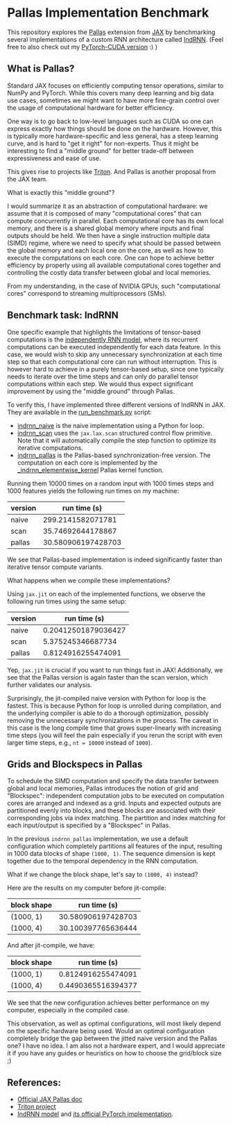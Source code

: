 # Pallas Implementation Benchmark

This repository explores the [Pallas](https://docs.jax.dev/en/latest/pallas/index.html) extension from [JAX](https://github.com/jax-ml/jax) by benchmarking several implementations of a custom RNN architecture called [IndRNN](https://arxiv.org/abs/1803.04831). (Feel free to also check out my [PyTorch-CUDA version](https://github.com/ysngshn/torch-indrnn) :) )

## What is Pallas?

Standard JAX focuses on efficiently computing tensor operations, similar to NumPy and PyTorch. While this covers many deep learning and big data use cases, sometimes we might want to have more fine-grain control over the usage of computational hardware for better efficiency.

One way is to go back to low-level languages such as CUDA so one can express exactly how things should be done on the hardware. However, this is typically more hardware-specific and less general, has a steep learning curve, and is hard to "get it right" for non-experts. Thus it might be interesting to find a "middle ground" for better trade-off between expressiveness and ease of use.

This gives rise to projects like [Triton](https://github.com/triton-lang/triton). And Pallas is another proposal from the JAX team.

What is exactly this "middle ground"?

I would summarize it as an abstraction of computational hardware: we assume that it is composed of many "computational cores" that can compute concurrently in parallel. Each computational core has its own local memory, and there is a shared global memory where inputs and final outputs should be held. We then have a single instruction multiple data (SIMD) regime, where we need to specify what should be passed between the global memory and each local one on the core, as well as how to execute the computations on each core. One can hope to achieve better efficiency by properly using all available computational cores together and controlling the costly data transfer between global and local memories.

From my understanding, in the case of NVIDIA GPUs, such "computational cores" correspond to streaming multiprocessors (SMs).

## Benchmark task: IndRNN

One specific example that highlights the limitations of tensor-based computations is the [independently RNN model](https://arxiv.org/abs/1803.04831), where its recurrent computations can be executed independently for each data feature. In this case, we would wish to skip any unnecessary synchronization at each time step so that each computational core can run without interruption. This is however hard to achieve in a purely tensor-based setup, since one typically needs to iterate over the time steps and can only do parallel tensor computations within each step. We would thus expect significant improvement by using the "middle ground" through Pallas.

To verify this, I have implemented three different versions of IndRNN in JAX. They are available in the [run_benchmark.py](./run_benchmark.py) script:

- [indrnn_naive](./run_benchmark.py#L53) is the naive implementation using a Python for loop.
- [indrnn_scan](./run_benchmark.py#L87) uses the `jax.lax.scan` structured control flow primitive. Note that it will automatically compile the step function to optimize its iterative computations.
- [indrnn_pallas](./run_benchmark.py#L120) is the Pallas-based synchronization-free version. The computation on each core is implemented by the [_indrnn_elementwise_kernel](./run_benchmark.py#L23) Pallas kernel function.

Running them 10000 times on a random input with 1000 times steps and 1000 features yields the following run times on my machine:

| version | run time (s)       |
|---------|--------------------|
| naive   | 299.2141582071781  |
| scan    | 35.74692644178867  |
| pallas  | 30.580906197428703 |

We see that Pallas-based implementation is indeed significantly faster than iterative tensor compute variants.

What happens when we compile these implementations?

Using `jax.jit` on each of the implemented functions, we observe the following run times using the same setup:

| version | run time (s)        |
|---------|---------------------|
| naive   | 0.20412501879036427 |
| scan    | 5.375245346687734   |
| pallas  | 0.8124916255474091  |

Yep, `jax.jit` is crucial if you want to run things fast in JAX! Additionally, we see that the Pallas version is again faster than the scan version, which further validates our analysis.

Surprisingly, the jit-compiled naive version with Python for loop is the fastest. This is because Python for loop is unrolled during compilation, and the underlying compiler is able to do a thorough optimization, possibly removing the unnecessary synchronizations in the process. The caveat in this case is the long compile time that grows super-linearly with increasing time steps (you will feel the pain especially if you rerun the script with even larger time steps, e.g., `nt = 10000` instead of `1000`).

## Grids and Blockspecs in Pallas

To schedule the SIMD computation and specify the data transfer between global and local memories, Pallas introduces the notion of grid and "Blockspec": independent computation jobs to be executed on computation cores are arranged and indexed as a grid. Inputs and expected outputs are partitioned evenly into blocks, and these blocks are associated with their corresponding jobs via index matching. The partition and index matching for each input/output is specified by a "Blockspec" in Pallas.

In the previous `indrnn_pallas` implementation, we use a default configuration which completely partitions all features of the input, resulting in 1000 data blocks of shape `(1000, 1)`. The sequence dimension is kept together due to the temporal dependency in the RNN computation.

What if we change the block shape, let's say to `(1000, 4)` instead?

Here are the results on my computer before jit-compile:

| block shape | run time (s)       |
|-------------|--------------------|
| (1000, 1)   | 30.580906197428703 |
| (1000, 4)   | 30.100397765636444 |

And after jit-compile, we have:

| block shape | run time (s)       |
|-------------|--------------------|
| (1000, 1)   | 0.8124916255474091 |
| (1000, 4)   | 0.4490365516394377 |

We see that the new configuration achieves better performance on my computer, especially in the compiled case.

This observation, as well as optimal configurations, will most likely depend on the specific hardware being used. Would an optimal configuration completely bridge the gap between the jitted naive version and the Pallas one? I have no idea. I am also not a hardware expert, and I would appreciate it if you have any guides or heuristics on how to choose the grid/block size ;) 

## References:

- [Official JAX Pallas doc](https://docs.jax.dev/en/latest/pallas/index.html)
- [Triton project](https://github.com/triton-lang/triton)
- [IndRNN model](https://arxiv.org/abs/1803.04831) and [its official PyTorch implementation](https://github.com/Sunnydreamrain/IndRNN_pytorch).
